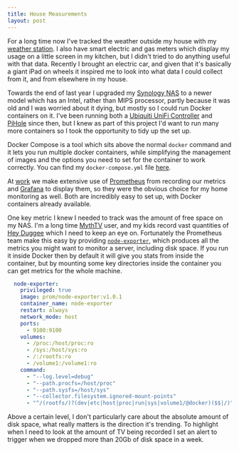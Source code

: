 ```yaml
---
title: House Measurements
layout: post
---
```

For a long time now I've tracked the weather outside my house with my [weather station](https;//www.welynweather.co.uk). I also
have smart electric and gas meters which display my usage on a little screen in my kitchen, but I didn't tried to do anything
useful with that data. Recently I brought an electric car, and given that it's basically a giant iPad on wheels it inspired me
to look into what data I could collect from it, and from elsewhere in my house.

Towards the end of last year I upgraded my [Synology NAS](https://www.synology.com/en-uk) to a newer model which has an Intel,
rather than MIPS processor, partly because it was old and I was worried about it dying, but mostly so I could run Docker containers
on it. I've been running both a [Ubiquiti UniFi Controller](https://www.ui.com/software/) and [PiHole](https://pi-hole.net/) since then,
but I knew as part of this project I'd want to run many more containers so I took the opportunity to tidy up the set up.

Docker Compose is a tool which sits above the normal `docker` command and it lets you run multiple docker containers, while simplifying
the management of images and the options you need to set for the container to work correctly. You can find my `docker-compose.yml` file
[here](https://github.com/andrewjw/docker).

At [work](https://www.ocadotechnology.com/) we make extensive use of [Prometheus](https://prometheus.io/) from recording our metrics
and [Grafana](https://grafana.com/) to display them, so they were the obvious choice for my home monitoring as well. Both are incredibly
easy to set up, with Docker containers already available.

One key metric I knew I needed to track was the amount of free space on my NAS. I'm a long time [MythTV](https://www.mythtv.org/) user,
and my kids record vast quantities of [Hey Duggee](https://www.heyduggee.com/) which I need to keep an eye on. Fortunately the Prometheus
team make this easy by providing [`node-exporter`](https://github.com/prometheus/node_exporter), which produces all the metrics you might
want to monitor a server, including disk space. If you run it inside Docker then by default it will give you stats from inside the container,
but by mounting some key directories inside the container you can get metrics for the whole machine.

```yaml
  node-exporter:
    privileged: true
    image: prom/node-exporter:v1.0.1
    container_name: node-exporter
    restart: always
    network_mode: host
    ports:
      - 9100:9100
    volumes:
      - /proc:/host/proc:ro
      - /sys:/host/sys:ro
      - /:/rootfs:ro
      - /volume1:/volume1:ro
    command:
      - "--log.level=debug"
      - "--path.procfs=/host/proc"
      - "--path.sysfs=/host/sys"
      - "--collector.filesystem.ignored-mount-points"
      - "^/(rootfs/)?(dev|etc|host|proc|run|sys|volume1/@docker)($$|/)"
```

Above a certain level, I don't particularly care about the absolute amount of disk space, what really matters is the direction it's trending.
To highlight when I need to look at the amount of TV being recorded I set an alert to trigger when we dropped more than 20Gb of disk space in
a week.
